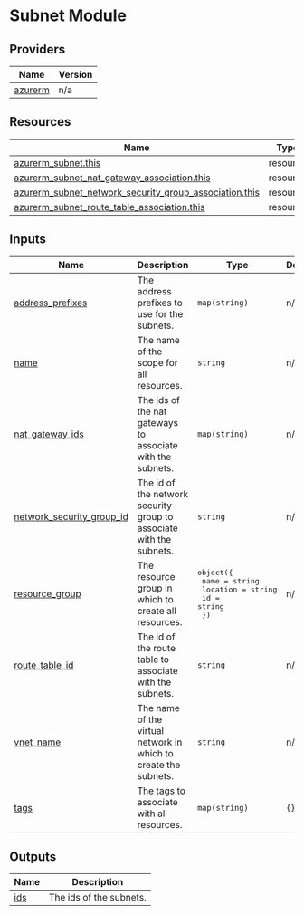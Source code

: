 <!-- markdownlint-disable MD012 -->
<!-- markdownlint-disable MD033 -->
# Subnet Module

<!-- BEGIN_TF_DOCS -->


## Providers

| Name | Version |
|------|---------|
| <a name="provider_azurerm"></a> [azurerm](#provider\_azurerm) | n/a |

## Resources

| Name | Type |
|------|------|
| [azurerm_subnet.this](https://registry.terraform.io/providers/hashicorp/azurerm/latest/docs/resources/subnet) | resource |
| [azurerm_subnet_nat_gateway_association.this](https://registry.terraform.io/providers/hashicorp/azurerm/latest/docs/resources/subnet_nat_gateway_association) | resource |
| [azurerm_subnet_network_security_group_association.this](https://registry.terraform.io/providers/hashicorp/azurerm/latest/docs/resources/subnet_network_security_group_association) | resource |
| [azurerm_subnet_route_table_association.this](https://registry.terraform.io/providers/hashicorp/azurerm/latest/docs/resources/subnet_route_table_association) | resource |

## Inputs

| Name | Description | Type | Default | Required |
|------|-------------|------|---------|:--------:|
| <a name="input_address_prefixes"></a> [address\_prefixes](#input\_address\_prefixes) | The address prefixes to use for the subnets. | `map(string)` | n/a | yes |
| <a name="input_name"></a> [name](#input\_name) | The name of the scope for all resources. | `string` | n/a | yes |
| <a name="input_nat_gateway_ids"></a> [nat\_gateway\_ids](#input\_nat\_gateway\_ids) | The ids of the nat gateways to associate with the subnets. | `map(string)` | n/a | yes |
| <a name="input_network_security_group_id"></a> [network\_security\_group\_id](#input\_network\_security\_group\_id) | The id of the network security group to associate with the subnets. | `string` | n/a | yes |
| <a name="input_resource_group"></a> [resource\_group](#input\_resource\_group) | The resource group in which to create all resources. | <pre>object({<br>    name     = string<br>    location = string<br>    id       = string<br>  })</pre> | n/a | yes |
| <a name="input_route_table_id"></a> [route\_table\_id](#input\_route\_table\_id) | The id of the route table to associate with the subnets. | `string` | n/a | yes |
| <a name="input_vnet_name"></a> [vnet\_name](#input\_vnet\_name) | The name of the virtual network in which to create the subnets. | `string` | n/a | yes |
| <a name="input_tags"></a> [tags](#input\_tags) | The tags to associate with all resources. | `map(string)` | `{}` | no |

## Outputs

| Name | Description |
|------|-------------|
| <a name="output_ids"></a> [ids](#output\_ids) | The ids of the subnets. |
<!-- END_TF_DOCS -->
